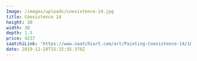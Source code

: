 ```yaml
---
Image: /images/uploads/coexistence-14.jpg
title: Coexistence 14
height: 30
width: 30
depth: 1.5
price: 4237
saatchiLink: 'https://www.saatchiart.com/art/Painting-Coexistence-14/189576/4340488/view'
date: 2019-12-28T15:32:55.376Z
---
```


